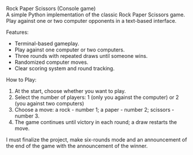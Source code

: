 Rock Paper Scissors (Console game)  
A simple Python implementation of the classic Rock Paper Scissors game. Play against one or two computer opponents in a text-based interface.  

Features:
- Terminal-based gameplay.
- Play against one computer or two computers.
- Three rounds with repeated draws until someone wins.
- Randomized computer moves.
- Clear scoring system and round tracking.

How to Play:
1. At the start, choose whether you want to play.
2. Select the number of players: 1 (only you against the computer) or 2 (you against two computers)
3. Choose a move: a rock - number 1; a paper - number 2; scissors - number 3.
4. The game continues until victory in each round; a draw restarts the move.

I must finalize the project, make six-rounds mode and an announcement of the end of the game with the announcement of the winner.
